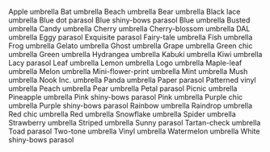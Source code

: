 Apple umbrella
Bat umbrella
Beach umbrella
Bear umbrella
Black lace umbrella
Blue dot parasol
Blue shiny-bows parasol
Blue umbrella
Busted umbrella
Candy umbrella
Cherry umbrella
Cherry-blossom umbrella
DAL umbrella
Eggy parasol
Exquisite parasol
Fairy-tale umbrella
Fish umbrella
Frog umbrella
Gelato umbrella
Ghost umbrella
Grape umbrella
Green chic umbrella
Green umbrella
Hydrangea umbrella
Kabuki umbrella
Kiwi umbrella
Lacy parasol
Leaf umbrella
Lemon umbrella
Logo umbrella
Maple-leaf umbrella
Melon umbrella
Mini-flower-print umbrella
Mint umbrella
Mush umbrella
Nook Inc. umbrella
Panda umbrella
Paper parasol
Patterned vinyl umbrella
Peach umbrella
Pear umbrella
Petal parasol
Picnic umbrella
Pineapple umbrella
Pink shiny-bows parasol
Pink umbrella
Purple chic umbrella
Purple shiny-bows parasol
Rainbow umbrella
Raindrop umbrella
Red chic umbrella
Red umbrella
Snowflake umbrella
Spider umbrella
Strawberry umbrella
Striped umbrella
Sunny parasol
Tartan-check umbrella
Toad parasol
Two-tone umbrella
Vinyl umbrella
Watermelon umbrella
White shiny-bows parasol
